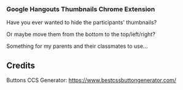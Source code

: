 ### Google Hangouts Thumbnails Chrome Extension

Have you ever wanted to hide the participants' thumbnails? 

Or maybe move them from the bottom to the top/left/right?

Something for my parents and their classmates to use...

## Credits
Buttons CCS Generator: https://www.bestcssbuttongenerator.com/